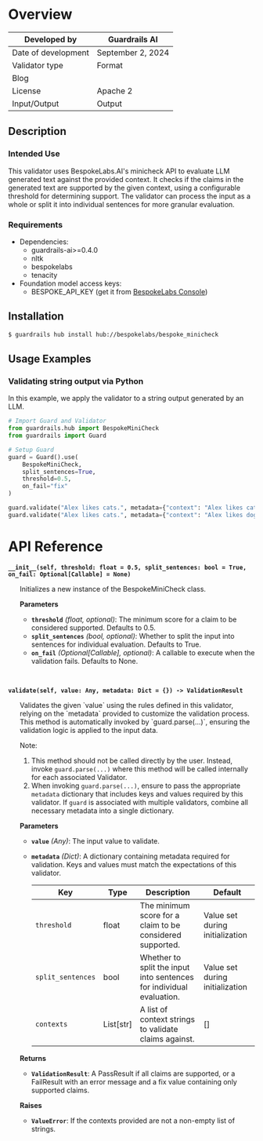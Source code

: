 # Overview

| Developed by | Guardrails AI |
| --- | --- |
| Date of development | September 2, 2024 |
| Validator type | Format |
| Blog |  |
| License | Apache 2 |
| Input/Output | Output |

## Description

### Intended Use
This validator uses BespokeLabs.AI's minicheck API to evaluate LLM generated text against the provided context. It checks if the claims in the generated text are supported by the given context, using a configurable threshold for determining support. The validator can process the input as a whole or split it into individual sentences for more granular evaluation.

### Requirements
* Dependencies:
	- guardrails-ai>=0.4.0
	- nltk
	- bespokelabs
	- tenacity
* Foundation model access keys:
	- BESPOKE_API_KEY (get it from [BespokeLabs Console](https://console.bespokelabs.ai/))

## Installation

```bash
$ guardrails hub install hub://bespokelabs/bespoke_minicheck
```

## Usage Examples

### Validating string output via Python

In this example, we apply the validator to a string output generated by an LLM.

```python
# Import Guard and Validator
from guardrails.hub import BespokeMiniCheck
from guardrails import Guard

# Setup Guard
guard = Guard().use(
    BespokeMiniCheck,
    split_sentences=True,
    threshold=0.5,
    on_fail="fix"
)

guard.validate("Alex likes cats.", metadata={"context": "Alex likes cats and dogs"})  # Validator passes
guard.validate("Alex likes cats.", metadata={"context": "Alex likes dogs, but not cats."})  # Validator fails
```

# API Reference

**`__init__(self, threshold: float = 0.5, split_sentences: bool = True, on_fail: Optional[Callable] = None)`**
<ul>
Initializes a new instance of the BespokeMiniCheck class.

**Parameters**
- **`threshold`** *(float, optional)*: The minimum score for a claim to be considered supported. Defaults to 0.5.
- **`split_sentences`** *(bool, optional)*: Whether to split the input into sentences for individual evaluation. Defaults to True.
- **`on_fail`** *(Optional[Callable], optional)*: A callable to execute when the validation fails. Defaults to None.
</ul>
<br/>

**`validate(self, value: Any, metadata: Dict = {}) -> ValidationResult`**
<ul>
Validates the given `value` using the rules defined in this validator, relying on the `metadata` provided to customize the validation process. This method is automatically invoked by `guard.parse(...)`, ensuring the validation logic is applied to the input data.

Note:

1. This method should not be called directly by the user. Instead, invoke `guard.parse(...)` where this method will be called internally for each associated Validator.
2. When invoking `guard.parse(...)`, ensure to pass the appropriate `metadata` dictionary that includes keys and values required by this validator. If `guard` is associated with multiple validators, combine all necessary metadata into a single dictionary.

**Parameters**
- **`value`** *(Any)*: The input value to validate.
- **`metadata`** *(Dict)*: A dictionary containing metadata required for validation. Keys and values must match the expectations of this validator.

    | Key | Type | Description | Default |
    | --- | --- | --- | --- |
    | `threshold` | float | The minimum score for a claim to be considered supported. | Value set during initialization |
    | `split_sentences` | bool | Whether to split the input into sentences for individual evaluation. | Value set during initialization |
    | `contexts` | List[str] | A list of context strings to validate claims against. | [] |

**Returns**
- **`ValidationResult`**: A PassResult if all claims are supported, or a FailResult with an error message and a fix value containing only supported claims.

**Raises**
- **`ValueError`**: If the contexts provided are not a non-empty list of strings.
</ul>
